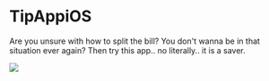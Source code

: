 # TipAppiOS

Are you unsure with how to split the bill? You don't wanna be in that situation ever again? Then try this app.. no literally.. it is a saver.

![](https://media.giphy.com/media/JiGdXjLr8TOs1VoAL2/giphy.gif)
